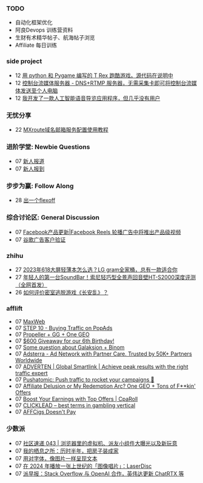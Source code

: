 ### TODO
-  自动化框架优化
-  阿良Devops 训练营资料
-  生财有术精华帖子、航海帖子浏览
-  Affiliate 每日训练

### side project
<!-- sideproject:START -->
-  12 [用 python 和 Pygame 编写的 T Rex 跑酷游戏。源代码在说明中](https://www.youtube.com/watch?v=pZySIXSelCA)
-  12 [控制台流媒体服务器 - DNS+RTMP 服务器，无需采集卡即可将控制台流媒体发送至个人电脑](https://github.com/Aioros/console-streaming-server)
-  12 [我开发了一款人工智能语音导览应用程序，但几乎没有用户](https://www.reddit.com/r/SideProject/comments/18gpp0e/ive_built_an_ai_audio_tour_app_but_have_almost_no/)<!-- sideproject:END -->


### 无忧分享
<!-- ruyo:START -->
-  22 [MXroute域名邮箱服务配置使用教程](https://51.ruyo.net/18648.html)<!-- ruyo:END -->

### 进阶学堂: Newbie Questions
<!-- advertcn1:START -->
-  07 [新人报道](https://www.advertcn.com/thread-114912-1-1.html)
-  07 [新人报到](https://www.advertcn.com/thread-114906-1-1.html)<!-- advertcn1:END -->

### 步步为赢: Follow Along
<!-- advertcn2:START -->
-  28 [出一个flexoff](https://www.advertcn.com/thread-114847-1-1.html)<!-- advertcn2:END -->

### 综合讨论区: General Discussion
<!-- advertcn3:START -->
-  07 [Facebook产品更新|Facebook Reels 轮播广告中将推出产品级视频](https://www.advertcn.com/thread-114911-1-1.html)
-  07 [谷歌广告客户验证](https://www.advertcn.com/thread-114907-1-1.html)<!-- advertcn3:END -->


### zhihu
<!-- zhihu:START -->
-  27 [2023年618大屏轻薄本怎么选？LG gram全家桶，总有一款适合你](http://zhuanlan.zhihu.com/p/632641888?utm_campaign=rss&utm_medium=rss&utm_source=rss&utm_content=title)
-  27 [年轻人的第一台SoundBar！索尼轻巧型全景声回音壁HT-S2000深度评测（全网首发）](http://zhuanlan.zhihu.com/p/630990296?utm_campaign=rss&utm_medium=rss&utm_source=rss&utm_content=title)
-  26 [如何评价密室逃脱游戏《长安乱》？](http://www.zhihu.com/question/563950552/answer/3045961312?utm_campaign=rss&utm_medium=rss&utm_source=rss&utm_content=title)<!-- zhihu:END -->

### afflift
<!-- afflift:START -->
-  07 [MaxWeb](https://afflift.com/f/threads/maxweb.6507/)
-  07 [STEP 10 - Buying Traffic on PopAds](https://afflift.com/f/threads/step-10-buying-traffic-on-popads.12321/)
-  07 [Propeller + GG + One GEO](https://afflift.com/f/threads/propeller-gg-one-geo.12860/)
-  07 [$600 Giveaway for our 6th Birthday!](https://afflift.com/f/threads/600-giveaway-for-our-6th-birthday.13055/)
-  07 [Some question  about Galaksion + Binom](https://afflift.com/f/threads/some-question-about-galaksion-binom.13085/)
-  07 [Adsterra - Ad Network with Partner Care. Trusted by 50K+ Partners Worldwide](https://afflift.com/f/threads/adsterra-ad-network-with-partner-care-trusted-by-50k-partners-worldwide.4462/)
-  07 [ADVERTEN | Global Smartlink | Achieve peak results with the right traffic expert](https://afflift.com/f/threads/adverten-global-smartlink-achieve-peak-results-with-the-right-traffic-expert.7526/)
-  07 [Pushatomic: Push traffic to rocket your campaigns 🚀](https://afflift.com/f/threads/pushatomic-push-traffic-to-rocket-your-campaigns-%F0%9F%9A%80.13084/)
-  07 [Affiliate Delusion or My Redemption Arc? One GEO + Tons of F**kin&#39; Offers](https://afflift.com/f/threads/affiliate-delusion-or-my-redemption-arc-one-geo-tons-of-f-kin-offers.13035/)
-  07 [Boost Your Earnings with Top Offers | CpaRoll](https://afflift.com/f/threads/boost-your-earnings-with-top-offers-cparoll.13078/)
-  07 [CLICKLEAD – best terms in gambling vertical](https://afflift.com/f/threads/clicklead-%E2%80%93-best-terms-in-gambling-vertical.7194/)
-  07 [AFFCigs Doesn&#39;t Pay](https://afflift.com/f/threads/affcigs-doesnt-pay.13082/)<!-- afflift:END -->

### 少数派
<!-- sspai:START -->
-  07 [社区速递 043 | 浏览器里的虚拟机、派友小组件大曝光以及新玩意](https://sspai.com/post/88607)
-  07 [我的栖息之所：历时半年，把房子装成家](https://sspai.com/post/88391)
-  07 [用对字体，像图片一样呈现文本](https://sspai.com/post/76990)
-  07 [在 2024 年播放一张上世纪的「图像唱片」：LaserDisc](https://sspai.com/post/88519)
-  07 [派早报：Stack Overflow 与 OpenAI 合作，英伟达更新 ChatRTX 等](https://sspai.com/post/88593)<!-- sspai:END -->
